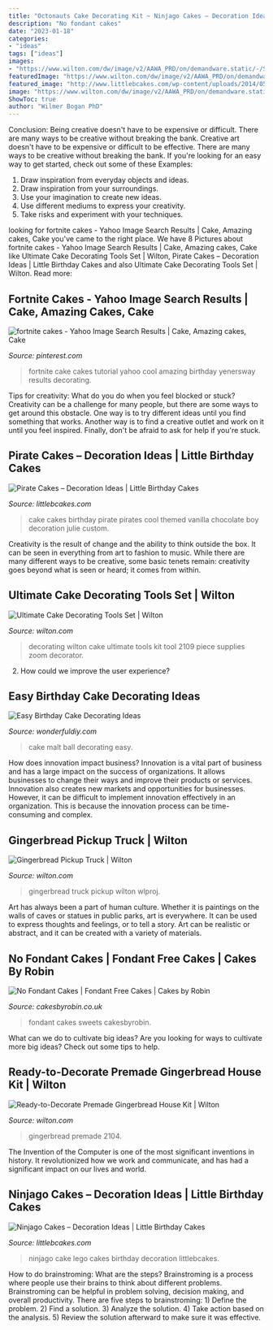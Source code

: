 ```yaml
---
title: "Octonauts Cake Decorating Kit ~ Ninjago Cakes – Decoration Ideas"
description: "No fondant cakes"
date: "2023-01-18"
categories:
- "ideas"
tags: ["ideas"]
images:
- "https://www.wilton.com/dw/image/v2/AAWA_PRD/on/demandware.static/-/Sites-wilton-project-master/default/dw662a88a1/images/project/WLPROJ-9507/Gingerbread-Pickup-Truck.jpg?sw=800&amp;sh=800"
featuredImage: "https://www.wilton.com/dw/image/v2/AAWA_PRD/on/demandware.static/-/Sites-wilton-product-master/default/dwedcd6058/images/product/2104-6873/2104-6873_4.jpg?sw=1000&amp;sh=1000&amp;sm=fit"
featured_image: "http://www.littlebcakes.com/wp-content/uploads/2014/05/Lego-Ninjago-Cake.jpg"
image: "https://www.wilton.com/dw/image/v2/AAWA_PRD/on/demandware.static/-/Sites-wilton-product-master/default/dw70fe59c1/images/product/2109-7245/2109-7245-Wilton-Ultimate-Cake-Decorating-Tools-Set-L5.jpg?sw=1440&amp;sh=750&amp;sm=fit"
ShowToc: true
author: "Wilmer Bogan PhD"
---
```



Conclusion: Being creative doesn't have to be expensive or difficult. There are many ways to be creative without breaking the bank.
Creative art doesn't have to be expensive or difficult to be effective. There are many ways to be creative without breaking the bank. If you're looking for an easy way to get started, check out some of these Examples: 
1. Draw inspiration from everyday objects and ideas.
2. Draw inspiration from your surroundings.
3. Use your imagination to create new ideas. 
4. Use different mediums to express your creativity.
5. Take risks and experiment with your techniques.

	

		
looking for fortnite cakes - Yahoo Image Search Results | Cake, Amazing cakes, Cake you've came to the right place. We have 8 Pictures about fortnite cakes - Yahoo Image Search Results | Cake, Amazing cakes, Cake like Ultimate Cake Decorating Tools Set | Wilton, Pirate Cakes – Decoration Ideas | Little Birthday Cakes and also Ultimate Cake Decorating Tools Set | Wilton. Read more:
		
    
## Fortnite Cakes - Yahoo Image Search Results | Cake, Amazing Cakes, Cake

<img loading=lazy src="https://i.pinimg.com/736x/b9/92/30/b99230f4f70fc31b38ab924cb93c7682.jpg" onerror="this.onerror=null;this.src='https://tse4.mm.bing.net/th?id=OIP.RB9boDyhZWKxCFs9OZsq2QHaNK&amp;pid=15.1';" alt="fortnite cakes - Yahoo Image Search Results | Cake, Amazing cakes, Cake">

_Source: pinterest.com_

>fortnite cake cakes tutorial yahoo cool amazing birthday yenersway results decorating. 

	

Tips for creativity: What do you do when you feel blocked or stuck?
Creativity can be a challenge for many people, but there are some ways to get around this obstacle. One way is to try different ideas until you find something that works. Another way is to find a creative outlet and work on it until you feel inspired. Finally, don't be afraid to ask for help if you're stuck.

    
## Pirate Cakes – Decoration Ideas | Little Birthday Cakes

<img loading=lazy src="http://www.littlebcakes.com/wp-content/uploads/2013/08/Pirate-Cake.jpg" onerror="this.onerror=null;this.src='https://tse1.mm.bing.net/th?id=OIP.R3Y5PYGv4gTqSeNIEjy6xQHaKt&amp;pid=15.1';" alt="Pirate Cakes – Decoration Ideas | Little Birthday Cakes">

_Source: littlebcakes.com_

>cake cakes birthday pirate pirates cool themed vanilla chocolate boy decoration julie custom. 

	

Creativity is the result of change and the ability to think outside the box. It can be seen in everything from art to fashion to music. While there are many different ways to be creative, some basic tenets remain: creativity goes beyond what is seen or heard; it comes from within.

    
## Ultimate Cake Decorating Tools Set | Wilton

<img loading=lazy src="https://www.wilton.com/dw/image/v2/AAWA_PRD/on/demandware.static/-/Sites-wilton-product-master/default/dw70fe59c1/images/product/2109-7245/2109-7245-Wilton-Ultimate-Cake-Decorating-Tools-Set-L5.jpg?sw=1440&amp;sh=750&amp;sm=fit" onerror="this.onerror=null;this.src='https://tse3.mm.bing.net/th?id=OIP.Nd94c0vi3zWcstWp7TcZHQHaHa&amp;pid=15.1';" alt="Ultimate Cake Decorating Tools Set | Wilton">

_Source: wilton.com_

>decorating wilton cake ultimate tools kit tool 2109 piece supplies zoom decorator. 

	

2. How could we improve the user experience?

    
## Easy Birthday Cake Decorating Ideas

<img loading=lazy src="https://cdn.wonderfuldiy.com/wp-content/uploads/2016/01/Malt-Ball-Cake.jpg" onerror="this.onerror=null;this.src='https://tse3.mm.bing.net/th?id=OIP.aGsQ7TorsWlisRh7Yg8ywAHaKt&amp;pid=15.1';" alt="Easy Birthday Cake Decorating Ideas">

_Source: wonderfuldiy.com_

>cake malt ball decorating easy. 

	

How does innovation impact business?
Innovation is a vital part of business and has a large impact on the success of organizations. It allows businesses to change their ways and improve their products or services. Innovation also creates new markets and opportunities for businesses. However, it can be difficult to implement innovation effectively in an organization. This is because the innovation process can be time-consuming and complex.

    
## Gingerbread Pickup Truck | Wilton

<img loading=lazy src="https://www.wilton.com/dw/image/v2/AAWA_PRD/on/demandware.static/-/Sites-wilton-project-master/default/dw662a88a1/images/project/WLPROJ-9507/Gingerbread-Pickup-Truck.jpg?sw=800&amp;sh=800" onerror="this.onerror=null;this.src='https://tse4.mm.bing.net/th?id=OIP.I4Y06lZVsaQ3uUrlzQAO0AHaHa&amp;pid=15.1';" alt="Gingerbread Pickup Truck | Wilton">

_Source: wilton.com_

>gingerbread truck pickup wilton wlproj. 

	

Art has always been a part of human culture. Whether it is paintings on the walls of caves or statues in public parks, art is everywhere. It can be used to express thoughts and feelings, or to tell a story. Art can be realistic or abstract, and it can be created with a variety of materials.

    
## No Fondant Cakes | Fondant Free Cakes | Cakes By Robin

<img loading=lazy src="https://www.cakesbyrobin.co.uk/assets/Sweets-720x1024.jpg" onerror="this.onerror=null;this.src='https://tse4.mm.bing.net/th?id=OIP.vLqwGWVuz6Fmiz-0b-djNQHaKi&amp;pid=15.1';" alt="No Fondant Cakes | Fondant Free Cakes | Cakes by Robin">

_Source: cakesbyrobin.co.uk_

>fondant cakes sweets cakesbyrobin. 

	

What can we do to cultivate big ideas?
Are you looking for ways to cultivate more big ideas? Check out some tips to help.

    
## Ready-to-Decorate Premade Gingerbread House Kit | Wilton

<img loading=lazy src="https://www.wilton.com/dw/image/v2/AAWA_PRD/on/demandware.static/-/Sites-wilton-product-master/default/dwedcd6058/images/product/2104-6873/2104-6873_4.jpg?sw=1000&amp;sh=1000&amp;sm=fit" onerror="this.onerror=null;this.src='https://tse4.mm.bing.net/th?id=OIP.SXTzFydduL9OIDxh5-mxPQHaHa&amp;pid=15.1';" alt="Ready-to-Decorate Premade Gingerbread House Kit | Wilton">

_Source: wilton.com_

>gingerbread premade 2104. 

	

The Invention of the Computer is one of the most significant inventions in history. It revolutionized how we work and communicate, and has had a significant impact on our lives and world.

    
## Ninjago Cakes – Decoration Ideas | Little Birthday Cakes

<img loading=lazy src="http://www.littlebcakes.com/wp-content/uploads/2014/05/Lego-Ninjago-Cake.jpg" onerror="this.onerror=null;this.src='https://tse1.mm.bing.net/th?id=OIP.hlQdCNrNylTqt6uTqcIgfAHaJ3&amp;pid=15.1';" alt="Ninjago Cakes – Decoration Ideas | Little Birthday Cakes">

_Source: littlebcakes.com_

>ninjago cake lego cakes birthday decoration littlebcakes. 

	

How to do brainstroming: What are the steps?
Brainstroming is a process where people use their brains to think about different problems. Brainstroming can be helpful in problem solving, decision making, and overall productivity. There are five steps to brainstroming: 1) Define the problem. 2) Find a solution. 3) Analyze the solution. 4) Take action based on the analysis. 5) Review the solution afterward to make sure it was effective.

